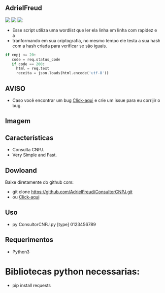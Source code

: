 ## AdrielFreud

![](https://img.shields.io/badge/ConsultarCNPJ-v1.0-blue?style=flat&logo=appveyor)
![](https://img.shields.io/badge/plataforma-win32--win64--linux64--linux32-blue?style=flat&logo=appveyor)
![](https://img.shields.io/badge/python-3.x.x-blue)

 - Esse script utiliza uma wordlist que ler ela linha em linha com rapidez e a 
 - tranformando em sua criptografia, no mesmo tempo ele testa a sua hash com a hash criada para verificar se são iguais.
 
 ```python
 if cnpj <= 20:
    code = req.status_code
    if code == 200:
      html = req.text
      receita = json.loads(html.encode('utf-8'))
```

## AVISO
- Caso você encontrar um bug [Click-aqui](https://github.com/AdrielFreud/ConsultorCNPJ/issues/new) e crie um issue para eu corrijir o bug.

## Imagem

## Características
  - Consulta CNPJ.
  - Very Simple and Fast.
 
 ## Dowloand
Baixe diretamente do github com:
 - git clone https://github.com/AdrielFreud/ConsultorCNPJ.git
 - ou [Click-aqui](/AdrielFreud/ConsultarCNPJ/archive/master.zip)  


## Uso
 - py ConsultorCNPJ.py [type] 0123456789

## Requerimentos
 - Python3
# Bibliotecas python necessarias:
  - pip install requests
